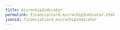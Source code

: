```yaml
---
title: microchipIndicator
permalink: FinancialCard.microchipIndicator.html
jsonid: financialcard_microchipindicator
---
```

